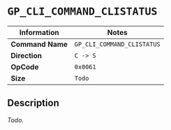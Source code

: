# `GP_CLI_COMMAND_CLISTATUS`

| Information               | Notes |
|---                        |---    |
| **Command Name**          | `GP_CLI_COMMAND_CLISTATUS` |
| **Direction**             | `C -> S` |
| **OpCode**                | `0x0061` |
| **Size**                  | `Todo` |

## Description

_Todo._